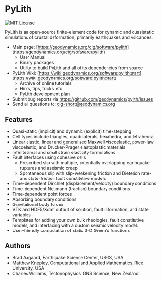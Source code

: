 # PyLith

[![MIT License](https://img.shields.io/badge/license-MIT-blue.svg)](https://github.com/geodynamics/pylith/blob/master/COPYING)

PyLith is an open-source finite-element code for dynamic and
quasistatic simulations of crustal deformation, primarily earthquakes
and volcanoes.

* Main page: [https://geodynamics.org/cig/software/pylith](https://geodynamics.org/cig/software/pylith)
  * User Manual
  * Binary packages
  * Utility to build PyLith and all of its dependencies from source
* PyLith Wiki: [https://wiki.geodynamics.org/software:pylith:start](https://wiki.geodynamics.org/software:pylith:start)
  * Archive of online tutorials
  * Hints, tips, tricks, etc
  * PyLith development plan 
* Submit bug reports via https://github.com/geodynamics/pylith/issues
* Send all questions to: cig-short@geodynamics.org


## Features

* Quasi-static (implicit) and dynamic (explicit) time-stepping
* Cell types include triangles, quadrilaterals, hexahedra, and tetrahedra
* Linear elastic, linear and generalized Maxwell viscoelastic, power-law viscoelastic, and Drucker-Prager elastoplastic materials
* Infinitesimal and small strain elasticity formulations
* Fault interfaces using cohesive cells
  * Prescribed slip with multiple, potentially overlapping earthquake ruptures and aseismic creep
  * Spontaneous slip with slip-weakening friction and Dieterich rate- and state-friction fault constitutive models
* Time-dependent Dirichlet (displacement/velocity) boundary conditions
* Time-dependent Neumann (traction) boundary conditions
* Time-dependent point forces
* Absorbing boundary conditions
* Gravitational body forces
* VTK and HDF5/Xdmf output of solution, fault information, and state variables
* Templates for adding your own bulk rheologies, fault constitutive models, and interfacing with a custom seismic velocity model.
* User-friendly computation of static 3-D Green's functions

## Authors

* Brad Aagaard, Earthquake Science Center, USGS, USA
* Matthew Knepley, Computational and Applied Mathematics, Rice University, USA
* Charles Williams, Tectonophysics, GNS Science, New Zealand
